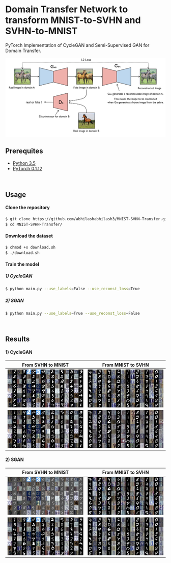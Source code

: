 # Domain Transfer Network to transform MNIST-to-SVHN and SVHN-to-MNIST

PyTorch Implementation of CycleGAN and Semi-Supervised GAN for Domain Transfer.

![alt text](gif/cyclegan.png)


## Prerequites
* [Python 3.5](https://www.continuum.io/downloads)
* [PyTorch 0.1.12](http://pytorch.org/)


<br>

## Usage

#### Clone the repository

```bash
$ git clone https://github.com/abhilashabhilash3/MNIST-SVHN-Transfer.git
$ cd MNIST-SVHN-Transfer/
```

#### Download the dataset
```bash
$ chmod +x download.sh
$ ./download.sh
```

#### Train the model

##### 1) CycleGAN
```bash
$ python main.py --use_labels=False --use_reconst_loss=True
```

##### 2) SGAN

```bash
$ python main.py --use_labels=True --use_reconst_loss=False
```
<br>

## Results

#### 1) CycleGAN

From SVHN to MNIST            |  From MNIST to SVHN
:-------------------------:|:-------------------------:
![alt text](gif/cycle-s-m.gif)  |  ![alt text](gif/cycle-m-s.gif)
![alt text](gif/cycle-s-m.png)  |  ![alt text](gif/cycle-m-s.png)

#### 2) SGAN
From SVHN to MNIST            |  From MNIST to SVHN
:-------------------------:|:-------------------------:
![alt text](gif/sgan-s-m.gif)  |  ![alt text](gif/sgan-m-s.gif)
![alt text](gif/sgan-s-m.png)  |  ![alt text](gif/sgan-m-s.png)



